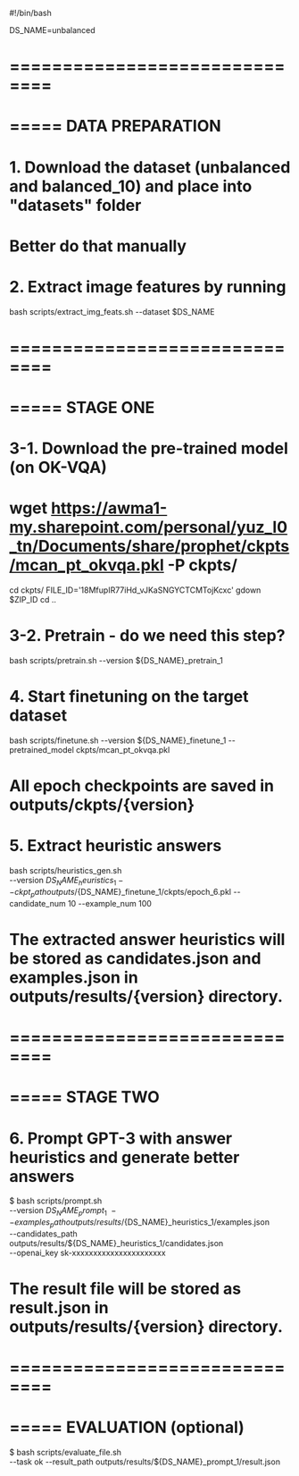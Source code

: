 #!/bin/bash

DS_NAME=unbalanced

# ==============================
# ===== DATA PREPARATION
# 1. Download the dataset (unbalanced and balanced_10) and place into "datasets" folder
# Better do that manually

# 2. Extract image features by running
bash scripts/extract_img_feats.sh --dataset $DS_NAME


# ==============================
# ===== STAGE ONE
# 3-1. Download the pre-trained model (on OK-VQA)
# wget https://awma1-my.sharepoint.com/personal/yuz_l0_tn/Documents/share/prophet/ckpts/mcan_pt_okvqa.pkl -P ckpts/
cd ckpts/
FILE_ID='18MfupIR77iHd_vJKaSNGYCTCMTojKcxc'
gdown $ZIP_ID
cd ..

# 3-2. Pretrain - do we need this step?
bash scripts/pretrain.sh --version ${DS_NAME}_pretrain_1

# 4. Start finetuning on the target dataset
bash scripts/finetune.sh --version ${DS_NAME}_finetune_1 --pretrained_model ckpts/mcan_pt_okvqa.pkl
# All epoch checkpoints are saved in outputs/ckpts/{version}

# 5. Extract heuristic answers
bash scripts/heuristics_gen.sh \
    --version ${DS_NAME}_heuristics_1
    --ckpt_path outputs/${DS_NAME}_finetune_1/ckpts/epoch_6.pkl
    --candidate_num 10 --example_num 100
# The extracted answer heuristics will be stored as candidates.json and examples.json in outputs/results/{version} directory.


# ==============================
# ===== STAGE TWO
# 6. Prompt GPT-3 with answer heuristics and generate better answers
$ bash scripts/prompt.sh \
    --version ${DS_NAME}_prompt_1 \
    --examples_path outputs/results/${DS_NAME}_heuristics_1/examples.json \
    --candidates_path outputs/results/${DS_NAME}_heuristics_1/candidates.json \
    --openai_key sk-xxxxxxxxxxxxxxxxxxxxxx
# The result file will be stored as result.json in outputs/results/{version} directory.


# ==============================
# ===== EVALUATION (optional)
$ bash scripts/evaluate_file.sh \
    --task ok --result_path outputs/results/${DS_NAME}_prompt_1/result.json
